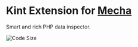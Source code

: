 Kint Extension for [Mecha](https://github.com/mecha-cms/mecha)
==============================================================

Smart and rich PHP data inspector.

![Code Size](https://img.shields.io/github/languages/code-size/mecha-cms/x.kint?color=%23444&style=for-the-badge)